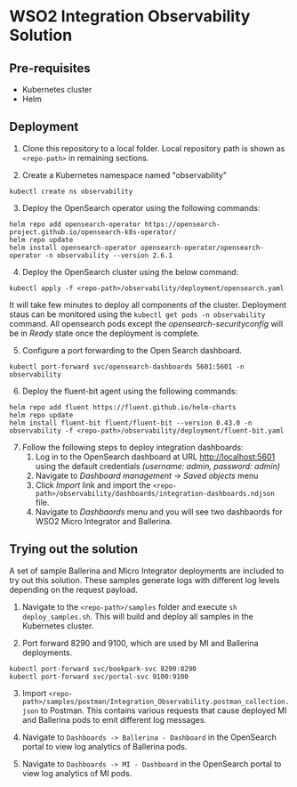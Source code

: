# WSO2 Integration Observability Solution

## Pre-requisites
- Kubernetes cluster
- Helm

## Deployment

1. Clone this repository to a local folder. Local repository path is shown as `<repo-path>` in remaining sections.

2. Create a Kubernetes namespace named "observability"
```
kubectl create ns observability
```

3. Deploy the OpenSearch operator using the following commands:
```
helm repo add opensearch-operator https://opensearch-project.github.io/opensearch-k8s-operator/
helm repo update
helm install opensearch-operator opensearch-operator/opensearch-operator -n observability --version 2.6.1
```

4. Deploy the OpenSearch cluster using the below command: 
```
kubectl apply -f <repo-path>/observability/deployment/opensearch.yaml
``` 
It will take few minutes to deploy all components of the cluster. Deployment staus can be monitored using the `kubectl get pods -n observability` command. All opensearch pods except the *opensearch-securityconfig* will be in *Ready* state once the deployment is complete.

5. Configure a port forwarding to the Open Search dashboard.
```
kubectl port-forward svc/opensearch-dashboards 5601:5601 -n observability
```

6. Deploy the fluent-bit agent using the following commands:
```
helm repo add fluent https://fluent.github.io/helm-charts
helm repo update
helm install fluent-bit fluent/fluent-bit --version 0.43.0 -n observability -f <repo-path>/observability/deployment/fluent-bit.yaml
```

7. Follow the following steps to deploy integration dashboards:
    1. Log in to the OpenSearch dashboard at URL [http://localhost:5601](http://localhost:5601) using the default credentials *(username: admin, password: admin)*
    2. Navigate to *Dashboard management -> Saved objects* menu
    3. Click *Import* link and import the `<repo-path>/observability/dashboards/integration-dashboards.ndjson` file.
    4. Navigate to *Dashbaords* menu and you will see two dashbaords for WSO2 Micro Integrator and Ballerina.

## Trying out the solution

A set of sample Ballerina and Micro Integrator deployments are included to try out this solution. These samples generate logs with different log levels depending on the request payload.

1. Navigate to the `<repo-path>/samples` folder and execute `sh deploy_samples.sh`. This will build and deploy all samples in the Kubernetes cluster.

2. Port forward 8290 and 9100, which are used by MI and Ballerina deployments.
```
kubectl port-forward svc/bookpark-svc 8290:8290
kubectl port-forward svc/portal-svc 9100:9100
```

3. Import `<repo-path>/samples/postman/Integration_Observability.postman_collection.json` to Postman. This contains various requests that cause deployed MI and Ballerina pods to emit different log messages.

4. Navigate to `Dashboards -> Ballerina - Dashboard` in the OpenSearch portal to view log analytics of Ballerina pods.

5. Navigate to `Dashboards -> MI - Dashboard` in the OpenSearch portal to view log analytics of MI pods.

